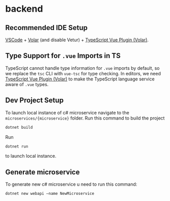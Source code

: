 # backend

## Recommended IDE Setup

[VSCode](https://code.visualstudio.com/) + [Volar](https://marketplace.visualstudio.com/items?itemName=Vue.volar) (and disable Vetur) + [TypeScript Vue Plugin (Volar)](https://marketplace.visualstudio.com/items?itemName=Vue.vscode-typescript-vue-plugin).

## Type Support for `.vue` Imports in TS

TypeScript cannot handle type information for `.vue` imports by default, so we replace the `tsc` CLI with `vue-tsc` for type checking. In editors, we need [TypeScript Vue Plugin (Volar)](https://marketplace.visualstudio.com/items?itemName=Vue.vscode-typescript-vue-plugin) to make the TypeScript language service aware of `.vue` types.


## Dev Project Setup
To launch local instance of c# microservice navigate to the `microservices/{microservice}` folder. Run this command to build the project
```sh
dotnet build
``` 

Run
```sh
dotnet run
``` 
to launch local instance.

## Generate microservice
To generate new c# microservice u need to run this command: 
```sh
dotnet new webapi –name NewMicroservice
```